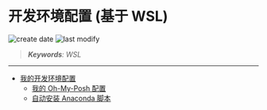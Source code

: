 开发环境配置 (基于 WSL)
===
<!--START_SECTION:badge-->
![create date](https://img.shields.io/static/v1?label=create%20date&message=2025-08-06&label_color=gray&color=lightsteelblue&style=flat-square)
![last modify](https://img.shields.io/static/v1?label=last%20modify&message=2025-09-19%2004%3A11%3A35&label_color=gray&color=thistle&style=flat-square)
<!--END_SECTION:badge-->
<!--info
date: 2025-08-06 19:40:07
top: false
draft: false
hidden: false
level: 0
tags: [tool]
-->

> ***Keywords**: WSL*

<!--START_SECTION:paper_title-->
<!--END_SECTION:paper_title-->

<!--START_SECTION:toc-->
<!--END_SECTION:toc-->

---

- [我的开发环境配置](https://gist.github.com/imhuay/59b7f2676510b5b18882b5ad31793104)
    - [我的 Oh-My-Posh 配置](https://gist.github.com/imhuay/9eb2eb3e836e594cb4a3f5ba48ff1a47)
    - [自动安装 Anaconda 脚本](https://gist.github.com/imhuay/7ce8e6b77fc3fd2eab180e10d8d972fa)